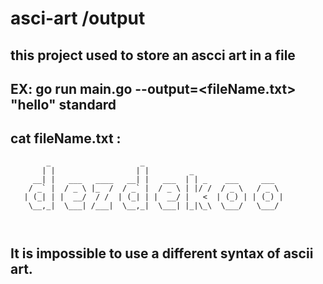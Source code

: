 # asci-art /output

## this project used to store an ascci art in a file 
## EX: go run main.go --output=<fileName.txt> "hello" standard
## cat fileName.txt :
```
        _                    _                                
       | |                  | |         _                     
     __| |   ___   ____   __| |   ___  | | _    ___     ___   
    / _` |  / _ \ |_  /  / _` |  / _ \ | |/ /  / _ \   / _ \  
   | (_| | |  __/  / /  | (_| | |  __/ |   <  | (_) | | (_) | 
    \__,_|  \___| /___|  \__,_|  \___| |_|\_\  \___/   \___/  
                                                             
                                                             
```
## It is impossible to use a different syntax of ascii art.
